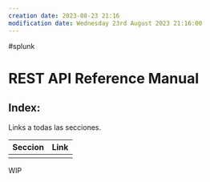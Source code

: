 ```yaml
---
creation date: 2023-08-23 21:16
modification date: Wednesday 23rd August 2023 21:16:00
---
```


#splunk 
# REST API Reference Manual

## Index:

Links a todas las secciones.

| Seccion | Link |
| ------- | ---- |
|         |      |

WIP
